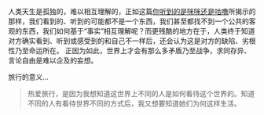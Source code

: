 人类天生是孤独的，难以相互理解的，正如这篇[你听到的是咪咪还是咕噜](https://mp.weixin.qq.com/s/rheMZJEpFTH3V6uxjeuEwg)所揭示的那样，我们看到的、听到的可能都不是一个东西，我们甚至都找不到一个公共的客观的东西，我们如何基于“事实”相互理解呢？而更残酷的地方在于，人类终于知道对方确实看到、听到或感受到的和自己不一样后，还会认为这是对方的缺陷、劣根性乃至命运所在。
正因为如此，世界上才会有那么多矛盾乃至战争，求同存异、言论自由是难以企及的妄想。

旅行的意义...
>热爱旅行，是因为我想知道这世界上不同的人是如何看待这个世界的。知道不同的人有看待世界不同的方式后，我又想要知道她们为何这样生活。